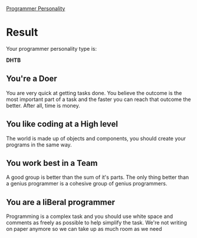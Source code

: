 [Programmer Personality](https://www.doolwind.com/blog/programmer-personality/)

# Result

Your programmer personality type is:

**DHTB**

## You're a Doer

You are very quick at getting tasks done. You believe the outcome is the most important part of a task and the faster you can reach that outcome the better. After all, time is money.

## You like coding at a High level

The world is made up of objects and components, you should create your programs in the same way.

## You work best in a Team

A good group is better than the sum of it's parts. The only thing better than a genius programmer is a cohesive group of genius programmers.

## You are a liBeral programmer

Programming is a complex task and you should use white space and comments as freely as possible to help simplify the task. We're not writing on paper anymore so we can take up as much room as we need
